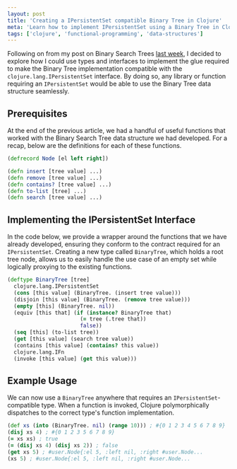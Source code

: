 ```yaml
---
layout: post
title: 'Creating a IPersistentSet compatible Binary Tree in Clojure'
meta: 'Learn how to implement IPersistentSet using a Binary Tree in Clojure, making it compatible with existing Clojure functions and libraries.'
tags: ['clojure', 'functional-programming', 'data-structures']
---
```


Following on from my post on Binary Search Trees [last week](../2016-01-20-binary-search-trees-in-clojure/index.md), I decided to explore how I could use types and interfaces to implement the glue required to make the Binary Tree implementation compatible with the `clojure.lang.IPersistentSet` interface. <!--more-->
By doing so, any library or function requiring an `IPersistentSet` would be able to use the Binary Tree data structure seamlessly.

## Prerequisites

At the end of the previous article, we had a handful of useful functions that worked with the Binary Search Tree data structure we had developed.
For a recap, below are the definitions for each of these functions.

```clojure
(defrecord Node [el left right])

(defn insert [tree value] ...)
(defn remove [tree value] ...)
(defn contains? [tree value] ...)
(defn to-list [tree] ...)
(defn search [tree value] ...)
```

## Implementing the IPersistentSet Interface

In the code below, we provide a wrapper around the functions that we have already developed, ensuring they conform to the contract required for an `IPersistentSet`.
Creating a new type called `BinaryTree`, which holds a root tree node, allows us to easily handle the use case of an empty set while logically proxying to the existing functions.

```clojure
(deftype BinaryTree [tree]
  clojure.lang.IPersistentSet
  (cons [this value] (BinaryTree. (insert tree value)))
  (disjoin [this value] (BinaryTree. (remove tree value)))
  (empty [this] (BinaryTree. nil))
  (equiv [this that] (if (instance? BinaryTree that)
                       (= tree (.tree that))
                       false))
  (seq [this] (to-list tree))
  (get [this value] (search tree value))
  (contains [this value] (contains? this value))
  clojure.lang.IFn
  (invoke [this value] (get this value)))
```

## Example Usage

We can now use a `BinaryTree` anywhere that requires an `IPersistentSet`-compatible type.
When a function is invoked, Clojure polymorphically dispatches to the correct type's function implementation.

```clojure
(def xs (into (BinaryTree. nil) (range 10))) ; #{0 1 2 3 4 5 6 7 8 9}
(disj xs 4) ; #{0 1 2 3 5 6 7 8 9}
(= xs xs) ; true
(= (disj xs 4) (disj xs 2)) ; false
(get xs 5) ; #user.Node{:el 5, :left nil, :right #user.Node...
(xs 5) ; #user.Node{:el 5, :left nil, :right #user.Node...
```
